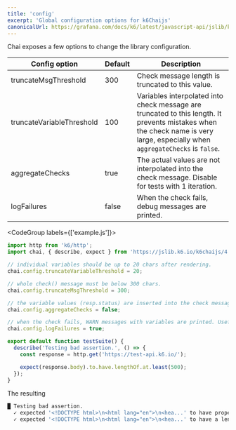 ```yaml
---
title: 'config'
excerpt: 'Global configuration options for k6Chaijs'
canonicalUrl: https://grafana.com/docs/k6/latest/javascript-api/jslib/k6chaijs/config/
---
```


Chai exposes a few options to change the library configuration.


| Config option             | Default     | Description |
| ------------------------- | ----------- | ----------- |
| truncateMsgThreshold      | 300   | Check message length is truncated to this value. |
| truncateVariableThreshold | 100   | Variables interpolated into check message are truncated to this length. It prevents mistakes when the check name is very large, especially when `aggregateChecks` is `false`.  |
| aggregateChecks           | true  | The actual values are not interpolated into the check message. Disable for tests with 1 iteration. |
| logFailures               | false | When the check fails, debug messages are printed. |


<CodeGroup labels={['example.js']}>

```javascript
import http from 'k6/http';
import chai, { describe, expect } from 'https://jslib.k6.io/k6chaijs/4.3.4.3/index.js';

// individual variables should be up to 20 chars after rendering.
chai.config.truncateVariableThreshold = 20;

// whole check() message must be below 300 chars.
chai.config.truncateMsgThreshold = 300;

// the variable values (resp.status) are inserted into the check message - useful for debugging or tests with 1 iteration
chai.config.aggregateChecks = false;

// when the check fails, WARN messages with variables are printed. Useful for debugging.
chai.config.logFailures = true;

export default function testSuite() {
  describe('Testing bad assertion.', () => {
    const response = http.get('https://test-api.k6.io/');

    expect(response.body).to.have.lengthOf.at.least(500);
  });
}
```

</CodeGroup>

The resulting

```bash
█ Testing bad assertion.
  ✓ expected '<!DOCTYPE html>\n<html lang="en">\n<hea...' to have property 'length'
  ✓ expected '<!DOCTYPE html>\n<html lang="en">\n<hea...' to have a length at least 500 got 15714
```

